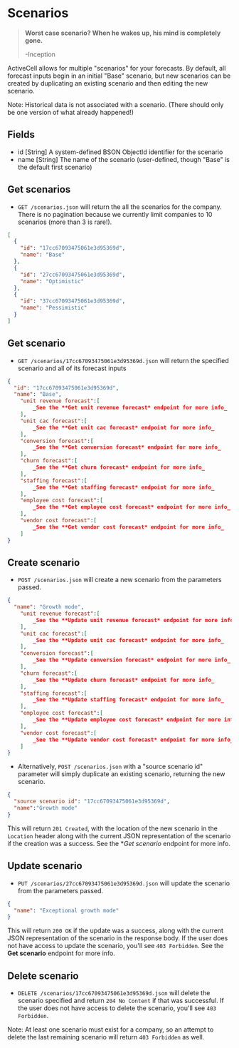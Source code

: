 Scenarios
=========

> **Worst case scenario? When he wakes up, his mind is completely gone.**
>
> -Inception

ActiveCell allows for multiple "scenarios" for your forecasts. By default, all forecast inputs begin in an initial "Base" scenario, but new scenarios can be created by duplicating an existing scenario and then editing the new scenario.

Note: Historical data is not associated with a scenario. (There should only be one version of what already happened!)


Fields
------

* id [String] A system-defined BSON ObjectId identifier for the scenario
* name [String] The name of the scenario (user-defined, though "Base" is the default first scenario)


Get scenarios
------------

* `GET /scenarios.json` will return the all the scenarios for the company. There is no pagination because we currently limit companies to 10 scenarios (more than 3 is rare!).

```json
[
  {
    "id": "17cc67093475061e3d95369d",
    "name": "Base"
  },
  {
    "id": "27cc67093475061e3d95369d",
    "name": "Optimistic"
  },
  {
    "id": "37cc67093475061e3d95369d",
    "name": "Pessimistic"
  }
]
```


Get scenario
-----------

* `GET /scenarios/17cc67093475061e3d95369d.json` will return the specified scenario and all of its forecast inputs

```json
{
  "id": "17cc67093475061e3d95369d",
  "name": "Base",
	"unit revenue forecast":[
		_See the **Get unit revenue forecast* endpoint for more info_
	],
	"unit cac forecast":[
		_See the **Get unit cac forecast* endpoint for more info_
	],
	"conversion forecast":[
		_See the **Get conversion forecast* endpoint for more info_
	],
	"churn forecast":[
		_See the **Get churn forecast* endpoint for more info_
	],
	"staffing forecast":[
		_See the **Get staffing forecast* endpoint for more info_
	],
	"employee cost forecast":[
		_See the **Get employee cost forecast* endpoint for more info_
	],
	"vendor cost forecast":[
		_See the **Get vendor cost forecast* endpoint for more info_
	]
}
```


Create scenario
--------------

* `POST /scenarios.json` will create a new scenario from the parameters passed.

```json
{
  "name": "Growth mode",
	"unit revenue forecast":[
		_See the **Update unit revenue forecast* endpoint for more info_
	],
	"unit cac forecast":[
		_See the **Update unit cac forecast* endpoint for more info_
	],
	"conversion forecast":[
		_See the **Update conversion forecast* endpoint for more info_
	],
	"churn forecast":[
		_See the **Update churn forecast* endpoint for more info_
	],
	"staffing forecast":[
		_See the **Update staffing forecast* endpoint for more info_
	],
	"employee cost forecast":[
		_See the **Update employee cost forecast* endpoint for more info_
	],
	"vendor cost forecast":[
		_See the **Update vendor cost forecast* endpoint for more info_
	]
}
```

* Alternatively, `POST /scenarios.json` with a "source scenario id" parameter will simply duplicate an existing scenario, returning the new scenario.

```json
{
  "source scenario id": "17cc67093475061e3d95369d",
  "name":"Growth mode"
}
```

This will return `201 Created`, with the location of the new scenario in the `Location` header along with the current JSON representation of the scenario if the creation was a success. See the **Get scenario* endpoint for more info.


Update scenario
--------------

* `PUT /scenarios/27cc67093475061e3d95369d.json` will update the scenario from the parameters passed.

```json
{
  "name": "Exceptional growth mode"
}
```

This will return `200 OK` if the update was a success, along with the current JSON representation of the scenario in the response body. If the user does not have access to update the scenario, you'll see `403 Forbidden`. See the **Get scenario** endpoint for more info.


Delete scenario
-------------

* `DELETE /scenarios/17cc67093475061e3d95369d.json` will delete the scenario specified and return `204 No Content` if that was successful. If the user does not have access to delete the scenario, you'll see `403 Forbidden`.

Note: At least one scenario must exist for a company, so an attempt to delete the last remaining scenario will return `403 Forbidden` as well.